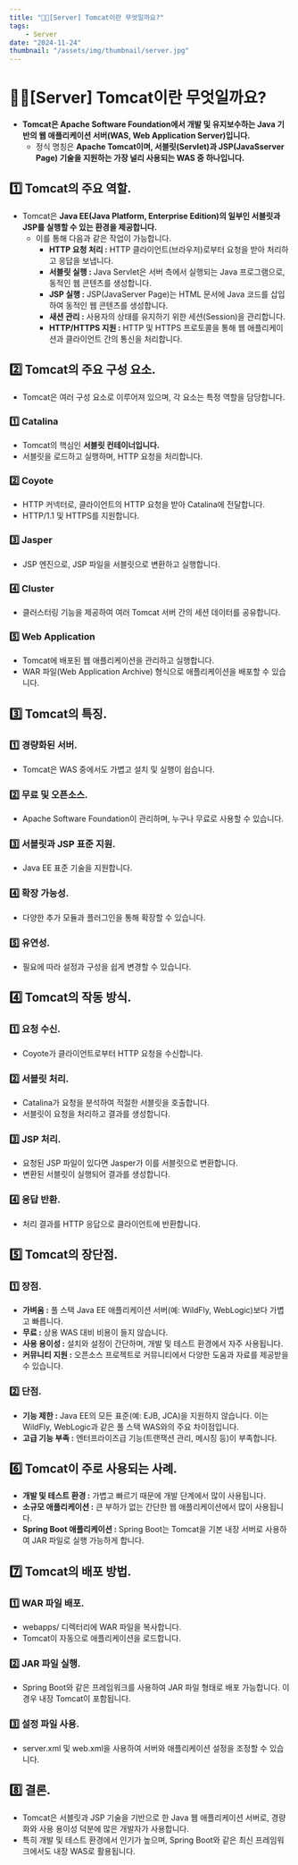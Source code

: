 ```yaml
---
title: "🧑‍💻[Server] Tomcat이란 무엇일까요?"
tags:
    - Server
date: "2024-11-24"
thumbnail: "/assets/img/thumbnail/server.jpg"
---
```


# 🧑‍💻[Server] Tomcat이란 무엇일까요?
- **Tomcat은 Apache Software Foundation에서 개발 및 유지보수하는 Java 기반의 웹 애플리케이션 서버(WAS, Web Application Server)입니다.**
    - 정식 명칭은 **Apache Tomcat이며, 서블릿(Servlet)과 JSP(JavaSserver Page) 기술을 지원하는 가장 널리 사용되는 WAS 중 하나입니다.**

## 1️⃣ Tomcat의 주요 역할.
- Tomcat은 **Java EE(Java Platform, Enterprise Edition)의 일부인 서블릿과 JSP를 실행할 수 있는 환경을 제공합니다.**
    - 이를 통해 다음과 같은 작업이 가능합니다.
        - **HTTP 요청 처리 :** HTTP 클라이언트(브라우저)로부터 요청을 받아 처리하고 응답을 보냅니다.
        - **서블릿 실행 :** Java Servlet은 서버 측에서 실행되는 Java 프로그램으로, 동적인 웹 콘텐츠를 생성합니다.
        - **JSP 실행 :** JSP(JavaServer Page)는 HTML 문서에 Java 코드를 삽입하여 동적인 웹 콘텐츠를 생성합니다.
        - **새션 관리 :** 사용자의 상태를 유지하기 위한 세션(Session)을 관리합니다.
        - **HTTP/HTTPS 지원 :** HTTP 및 HTTPS 프로토콜을 통해 웹 애플리케이션과 클라이언트 간의 통신을 처리합니다.

## 2️⃣ Tomcat의 주요 구성 요소.
- Tomcat은 여러 구성 요소로 이루어져 있으며, 각 요소는 특정 역할을 담당합니다.

### 1️⃣ Catalina
- Tomcat의 핵심인 **서블릿 컨테이너입니다.**
- 서블릿을 로드하고 실행하며, HTTP 요청을 처리합니다.

### 2️⃣ Coyote
- HTTP 커넥터로, 클라이언트의 HTTP 요청을 받아 Catalina에 전달합니다.
- HTTP/1.1 및 HTTPS를 지원합니다.

### 3️⃣ Jasper
- JSP 엔진으로, JSP 파일을 서블릿으로 변환하고 실행합니다.

### 4️⃣ Cluster
- 클러스터링 기능을 제공하여 여러 Tomcat 서버 간의 세션 데이터를 공유합니다.

### 5️⃣ Web Application
- Tomcat에 배포된 웹 애플리케이션을 관리하고 실행합니다.
- WAR 파일(Web Application Archive) 형식으로 애플리케이션을 배포할 수 있습니다.

## 3️⃣ Tomcat의 특징.
### 1️⃣ 경량화된 서버.
- Tomcat은 WAS 중에서도 가볍고 설치 및 실행이 쉽습니다.

### 2️⃣ 무료 및 오픈소스.
- Apache Software Foundation이 관리하며, 누구나 무료로 사용할 수 있습니다.

### 3️⃣ 서블릿과 JSP 표준 지원.
- Java EE 표준 기술을 지원합니다.

### 4️⃣ 확장 가능성.
- 다양한 추가 모듈과 플러그인을 통해 확장할 수 있습니다.

### 5️⃣ 유연성.
- 필요에 따라 설정과 구성을 쉽게 변경할 수 있습니다.

## 4️⃣ Tomcat의 작동 방식.
### 1️⃣ 요청 수신.
- Coyote가 클라이언트로부터 HTTP 요청을 수신합니다.

### 2️⃣ 서블릿 처리.
- Catalina가 요청을 분석하여 적절한 서블릿을 호출합니다.
- 서블릿이 요청을 처리하고 결과를 생성합니다.

### 3️⃣ JSP 처리.
- 요청된 JSP 파일이 있다면 Jasper가 이를 서블릿으로 변환합니다.
- 변환된 서블릿이 실행되어 결과를 생성합니다.

### 4️⃣ 응답 반환.
- 처리 결과를 HTTP 응답으로 클라이언트에 반환합니다.

## 5️⃣ Tomcat의 장단점.
### 1️⃣ 장점.
- **가벼움 :** 풀 스택 Java EE 애플리케이션 서버(예: WildFly, WebLogic)보다 가볍고 빠릅니다.
- **무료 :** 상용 WAS 대비 비용이 들지 않습니다.
- **사용 용이성 :** 설치와 설정이 간단하며, 개발 및 테스트 환경에서 자주 사용됩니다.
- **커뮤니티 지원 :** 오픈소스 프로젝트로 커뮤니티에서 다양한 도움과 자료를 제공받을 수 있습니다.

### 2️⃣ 단점.
- **기능 제한 :** Java EE의 모든 표준(예: EJB, JCA)을 지원하지 않습니다. 이는 WildFly, WebLogic과 같은 풀 스택 WAS와의 주요 차이점입니다.
- **고급 기능 부족 :** 엔터프라이즈급 기능(트랜잭션 관리, 메시징 등)이 부족합니다.

## 6️⃣ Tomcat이 주로 사용되는 사례.
- **개발 및 테스트 환경 :** 가볍고 빠르기 때문에 개발 단계에서 많이 사용됩니다.
- **소규모 애플리케이션 :** 큰 부하가 없는 간단한 웹 애플리케이션에서 많이 사용됩니다.
- **Spring Boot 애플리케이션 :** Spring Boot는 Tomcat을 기본 내장 서버로 사용하여 JAR 파일로 실행 가능하게 합니다.

## 7️⃣ Tomcat의 배포 방법.
### 1️⃣ WAR 파일 배포.
- webapps/ 디렉터리에 WAR 파일을 복사합니다.
- Tomcat이 자동으로 애플리케이션을 로드합니다.

### 2️⃣ JAR 파일 실행.
- Spring Boot와 같은 프레임워크를 사용하여 JAR 파일 형태로 배포 가능합니다. 이 경우 내장 Tomcat이 포함됩니다.

### 3️⃣ 설정 파일 사용.
- server.xml 및 web.xml을 사용하여 서버와 애플리케이션 설정을 조정할 수 있습니다.

## 8️⃣ 결론.
- Tomcat은 서블릿과 JSP 기술을 기반으로 한 Java 웹 애플리케이션 서버로, 경량화와 사용 용이성 덕분에 많은 개발자가 사용합니다.
- 특히 개발 및 테스트 환경에서 인기가 높으며, Spring Boot와 같은 최신 프레임워크에서도 내장 WAS로 활용됩니다.
